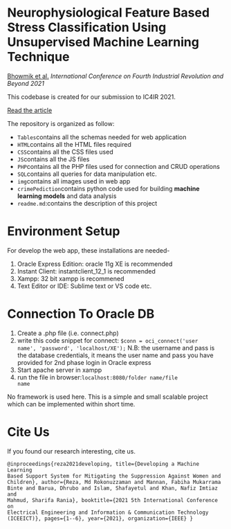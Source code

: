 # Neurophysiological Feature Based Stress Classification Using Unsupervised Machine Learning Technique
[Bhowmik et al.](https://link.springer.com/chapter/10.1007/978-981-19-2445-3_42) *International Conference on Fourth Industrial Revolution and Beyond 2021*

This codebase is created for our submission to IC4IR 2021.

[Read the article](https://link.springer.com/book/10.1007/978-981-19-2445-3)

The repository is organized as follow:
* <code>Tables</code>contains all the schemas needed for web application
* <code>HTML</code>contains all the HTML files required
* <code>CSS</code>contains all the CSS files used
* <code>JS</code>contains all the JS files
* <code>PHP</code>contains all the PHP files used for connection and CRUD operations
* <code>SQL</code>contains all queries for data manipulation etc.
* <code>img</code>contains all images used in web app
* <code>crimePediction</code>contains python code used for building <b>machine learning models</b> and data analysis
* <code>readme.md</code>:contains the description of this project

# Environment Setup
For develop the web app, these installations are needed-
1. Oracle Express Edition: oracle 11g XE is recommended
2. Instant Client: instantclient_12_1 is recommended
3. Xampp: 32 bit xampp is recommened
4. Text Editor or IDE: Sublime text or VS code etc.

# Connection To Oracle DB
1. Create a .php file (i.e. connect.php)
2. write this code snippet for connect: <code>$conn = oci_connect('user name', 'password', 'localhost/XE');</code>
    N.B: the username and pass is the database credentials, it means the user name and pass you have provided for 2nd phase login in Oracle express
3. Start apache server in xampp
4. run the file in browser:<code>localhost:8080/folder name/file name</code>

No framework is used here. This is a simple and small scalable project which can be implemented within short time. 

# Cite Us
If you found our research interesting, cite us. 
<code>
    <pre>
@inproceedings{reza2021developing,
  title={Developing a Machine Learning Based Support System for Mitigating the Suppression Against Women and Children},
  author={Reza, Md Rokonuzzaman and Mannan, Fabiha Mukarrama Binte and Barua, Dhrubo and Islam, Shafayetul and Khan, Nafiz Imtiaz and Mahmud, Sharifa Rania},
  booktitle={2021 5th International Conference on Electrical Engineering and Information \& Communication Technology (ICEEICT)},
  pages={1--6},
  year={2021},
  organization={IEEE}
}
</pre>
</code>
